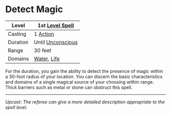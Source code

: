 # Detect Magic

| Level    | 1st [Level Spell](../../../Spell%20Level.md)                                         |
| -------- | ------------------------------------------------------------------------------------ |
| Casting  | 1 [Action](../../../../Game%20Procedures/Action.md)                                  |
| Duration | Until [Unconscious](../../../../Conditions/Unconscious.md)                           |
| Range    | 30 feet                                                                              |
| Domains  | [Water](../../../Spell%20Domains/Water.md), [Life](../../../Spell%20Domains/Life.md) |

For the duration, you gain the ability to detect the presence of magic within a 30-foot radius of your location. You can discern the basic characteristics and domains of a single magical source of your choosing within range. Thick barriers such as metal or stone can obstruct this spell.

---
*Upcast: The referee can give a more detailed description appropriate to the spell level.*